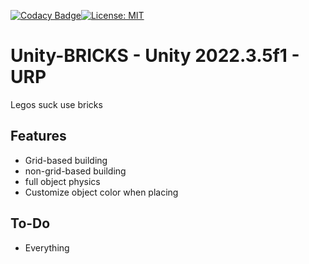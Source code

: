 [![Codacy Badge](https://app.codacy.com/project/badge/Grade/8682c53356744b34aa47f021ab71dc10)](https://app.codacy.com/gh/B0XEY/Unity-Bricks/dashboard?utm_source=gh&utm_medium=referral&utm_content=&utm_campaign=Badge_grade)[![License: MIT](https://img.shields.io/badge/License-MIT-yellow.svg)](https://opensource.org/licenses/MIT)

# Unity-BRICKS - Unity 2022.3.5f1 - URP
 Legos suck use bricks

## Features
- Grid-based building
- non-grid-based building
- full object physics
- Customize object color when placing
## To-Do
- Everything
